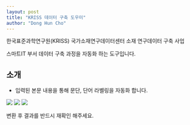 ```yaml
---
layout: post
title: "KRISS 데이터 구축 도우미"
author: "Dong Hun Cho"
---
```


한국표준과학연구원(KRISS) 국가소재연구데이터센터 소재 연구데이터 구축 사업

스마트IT 부서 데이터 구축 과정을 자동화 하는 도구입니다.


## 소개
* 입력된 본문 내용을 통해 문단, 단어 라벨링을 자동화 합니다.

<img src="https://raw.githubusercontent.com/johun204/kriss-study-help/main/img/4.png" />

<img src="https://raw.githubusercontent.com/johun204/kriss-study-help/main/img/6.png" />

<img src="https://raw.githubusercontent.com/johun204/kriss-study-help/main/img/7.png" />

변환 후 결과를 반드시 재확인 해주세요.

